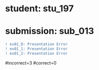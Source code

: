 # student: stu_197
# submission: sub_013

```diff
! ex01_0: Presentation Error
! ex01_1: Presentation Error
! ex01_2: Presentation Error
```
#incorrect=3
#correct=0
